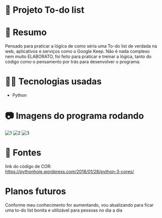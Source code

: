 # 🚀 Projeto To-do list

# 📖 Resumo
Pensado para praticar a lógica de como séria uma To-do list de verdada na web, aplicativos e serviços como o Google Keep.
Não é nada complexo nem muito ELABORATO, foi feito para praticar e treinar a lógica, tanto do código como o pensamento por trás para desenvolver o programa.

# 👨‍💻 Tecnologias usadas
- Python

# 📷 Imagens do programa rodando
![1](https://github.com/user-attachments/assets/7652585d-c6b6-47b1-83c6-f3128f748b61)
![2](https://github.com/user-attachments/assets/87dc0d1f-ecad-4868-97e2-6e97dc12bfce)
![3](https://github.com/user-attachments/assets/d9a2fff7-ef0c-4c91-9d5d-0003b9337379)

# 📝 Fontes
link do código de COR: https://pythonhoje.wordpress.com/2018/01/28/python-3-cores/

# Planos futuros
Conforme meu conhecimento for aumentando, vou atualizando para ficar uma to-do list bonita e utilizável para pessoas no dia a dia

